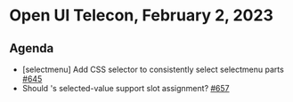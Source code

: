# Open UI Telecon, February 2, 2023

## Agenda
* [selectmenu] Add CSS selector to consistently select selectmenu parts [#645](https://github.com/openui/open-ui/issues/645)
* Should <selectmenu>'s selected-value support slot assignment? [#657](https://github.com/openui/open-ui/issues/657)
